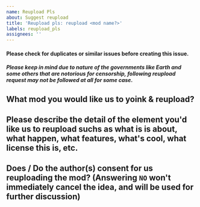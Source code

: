 ```yaml
---
name: Reupload Pls
about: Suggest reupload
title: 'Reupload pls: reupload <mod name?>'
labels: reupload_pls
assignees: ''
---
```


#### Please check for duplicates or similar issues before creating this issue.
##### Please keep in mind due to nature of the governments like Earth and some others that are notorious for censorship, following reupload request may not be followed at all for some case.

## What mod you would like us to yoink & reupload?

## Please describe the detail of the element you'd like us to reupload suchs as what is is about, what happen, what features, what's cool, what license this is, etc.

## Does / Do the author(s) consent for us reuploading the mod? (Answering `NO` won't immediately cancel the idea, and will be used for further discussion)

<!-- PRO TIPS: If your `Reupload Pls` issues happened to be closed immediately, Please do not panic and protest if the message contains `Protoglin Amexamlef` with the codename next to it. This special message means that we have been considering to lorecast & reupload mentioned mods and still in our discussion. 😉 ;) -->